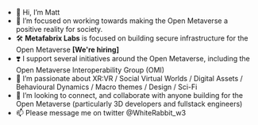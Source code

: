 - 👋 Hi, I’m Matt
- 💜 I’m focused on working towards making the Open Metaverse a positive reality for society. 
- 🛠️ **Metafabrix Labs** is focused on building secure infrastructure for the Open Metaverse **[We're hiring]**
- ❣️ I support several initiatives around the Open Metaverse, including the Open Metaverse Interoperability Group (OMI)
- 🌱 I’m passionate about XR:VR / Social Virtual Worlds / Digital Assets / Behavioural Dynamics / Macro themes / Design / Sci-Fi
- 💞️ I’m looking to connect, and collaborate with anyone building for the Open Metaverse (particularly 3D developers and fullstack engineers)
- 📫 Please message me on twitter @WhiteRabbit_w3 

<!---
WhiteRabbit-w3/WhiteRabbit-w3 is a ✨ special ✨ repository because its `README.md` (this file) appears on your GitHub profile.
You can click the Preview link to take a look at your changes.
--->
